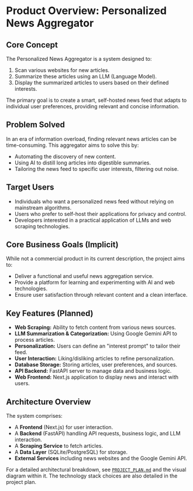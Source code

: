 # Product Overview: Personalized News Aggregator

## Core Concept

The Personalized News Aggregator is a system designed to:
1.  Scan various websites for new articles.
2.  Summarize these articles using an LLM (Language Model).
3.  Display the summarized articles to users based on their defined interests.

The primary goal is to create a smart, self-hosted news feed that adapts to individual user preferences, providing relevant and concise information.

## Problem Solved

In an era of information overload, finding relevant news articles can be time-consuming. This aggregator aims to solve this by:
*   Automating the discovery of new content.
*   Using AI to distill long articles into digestible summaries.
*   Tailoring the news feed to specific user interests, filtering out noise.

## Target Users

*   Individuals who want a personalized news feed without relying on mainstream algorithms.
*   Users who prefer to self-host their applications for privacy and control.
*   Developers interested in a practical application of LLMs and web scraping technologies.

## Core Business Goals (Implicit)

While not a commercial product in its current description, the project aims to:
*   Deliver a functional and useful news aggregation service.
*   Provide a platform for learning and experimenting with AI and web technologies.
*   Ensure user satisfaction through relevant content and a clean interface.

## Key Features (Planned)

*   **Web Scraping:** Ability to fetch content from various news sources.
*   **LLM Summarization & Categorization:** Using Google Gemini API to process articles.
*   **Personalization:** Users can define an "interest prompt" to tailor their feed.
*   **User Interaction:** Liking/disliking articles to refine personalization.
*   **Database Storage:** Storing articles, user preferences, and sources.
*   **API Backend:** FastAPI server to manage data and business logic.
*   **Web Frontend:** Next.js application to display news and interact with users.

## Architecture Overview

The system comprises:
*   A **Frontend** (Next.js) for user interaction.
*   A **Backend** (FastAPI) handling API requests, business logic, and LLM interaction.
*   A **Scraping Service** to fetch articles.
*   A **Data Layer** (SQLite/PostgreSQL) for storage.
*   **External Services** including news websites and the Google Gemini API.

For a detailed architectural breakdown, see [`PROJECT_PLAN.md`](../PROJECT_PLAN.md) and the visual diagram within it. The technology stack choices are also detailed in the project plan.
